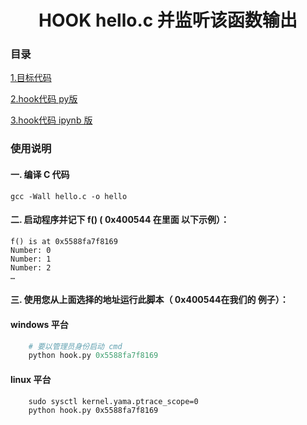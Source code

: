 <div align="center"><h1>HOOK hello.c 并监听该函数输出</h1></div>



### 目录

[1.目标代码](./hello.c)

[2.hook代码 py版](./hook.py)

[3.hook代码 ipynb 版](./hook.ipynb)


### 使用说明

#### 一. 编译 C 代码
```
gcc -Wall hello.c -o hello  
```
#### 二. 启动程序并记下 f() ( 0x400544 在里面 以下示例）： 
```
f() is at 0x5588fa7f8169
Number: 0
Number: 1
Number: 2
…
```
#### 三. 使用您从上面选择的地址运行此脚本（ 0x400544在我们的 例子）：
#### windows 平台
``` python
    # 要以管理员身份启动 cmd
    python hook.py 0x5588fa7f8169
```
#### linux 平台
```
    sudo sysctl kernel.yama.ptrace_scope=0
    python hook.py 0x5588fa7f8169
```